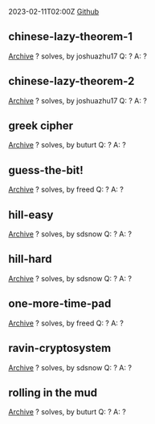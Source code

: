 2023-02-11T02:00Z
[Github](https://github.com/uclaacm/lactf-archive/tree/main/2023)
## chinese-lazy-theorem-1
[Archive](https://github.com/uclaacm/lactf-archive/tree/main/2023/crypto/chinese-lazy-theorem-1)
? solves, by joshuazhu17
Q: ?
A: ?

## chinese-lazy-theorem-2
[Archive](https://github.com/uclaacm/lactf-archive/tree/main/2023/crypto/chinese-lazy-theorem-2)
? solves, by joshuazhu17
Q: ?
A: ?

## greek cipher
[Archive](https://github.com/uclaacm/lactf-archive/tree/main/2023/crypto/greek-cipher)
? solves, by buturt
Q: ?
A: ?

## guess-the-bit!
[Archive](https://github.com/uclaacm/lactf-archive/tree/main/2023/crypto/guess-the-bit)
? solves, by freed
Q: ?
A: ?

## hill-easy
[Archive](https://github.com/uclaacm/lactf-archive/tree/main/2023/crypto/hill-easy)
? solves, by sdsnow
Q: ?
A: ?

## hill-hard
[Archive](https://github.com/uclaacm/lactf-archive/tree/main/2023/crypto/hill-hard)
? solves, by sdsnow
Q: ?
A: ?

## one-more-time-pad
[Archive](https://github.com/uclaacm/lactf-archive/tree/main/2023/crypto/one-more-time-pad)
? solves, by freed
Q: ?
A: ?

## ravin-cryptosystem
[Archive](https://github.com/uclaacm/lactf-archive/tree/main/2023/crypto/ravin-cryptosystem)
? solves, by sdsnow
Q: ?
A: ?

## rolling in the mud
[Archive](https://github.com/uclaacm/lactf-archive/tree/main/2023/crypto/rolling-in-the-mud)
? solves, by buturt
Q: ?
A: ?
